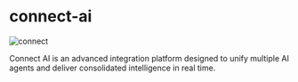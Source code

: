 # connect-ai

![connect](https://github.com/user-attachments/assets/60a6150d-2765-4772-886b-c6eff0092ec8)


Connect AI is an advanced integration platform designed to unify multiple AI agents and deliver consolidated intelligence in real time.
